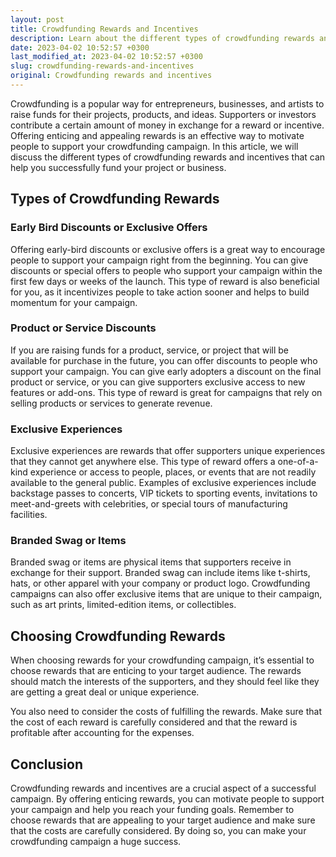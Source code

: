 ```yaml
---
layout: post
title: Crowdfunding Rewards and Incentives
description: Learn about the different types of crowdfunding rewards and incentives that can help you successfully fund your project or business.
date: 2023-04-02 10:52:57 +0300
last_modified_at: 2023-04-02 10:52:57 +0300
slug: crowdfunding-rewards-and-incentives
original: Crowdfunding rewards and incentives
---
```


Crowdfunding is a popular way for entrepreneurs, businesses, and artists to raise funds for their projects, products, and ideas. Supporters or investors contribute a certain amount of money in exchange for a reward or incentive. Offering enticing and appealing rewards is an effective way to motivate people to support your crowdfunding campaign. In this article, we will discuss the different types of crowdfunding rewards and incentives that can help you successfully fund your project or business.

## Types of Crowdfunding Rewards

### Early Bird Discounts or Exclusive Offers

Offering early-bird discounts or exclusive offers is a great way to encourage people to support your campaign right from the beginning. You can give discounts or special offers to people who support your campaign within the first few days or weeks of the launch. This type of reward is also beneficial for you, as it incentivizes people to take action sooner and helps to build momentum for your campaign.

### Product or Service Discounts

If you are raising funds for a product, service, or project that will be available for purchase in the future, you can offer discounts to people who support your campaign. You can give early adopters a discount on the final product or service, or you can give supporters exclusive access to new features or add-ons. This type of reward is great for campaigns that rely on selling products or services to generate revenue.

### Exclusive Experiences

Exclusive experiences are rewards that offer supporters unique experiences that they cannot get anywhere else. This type of reward offers a one-of-a-kind experience or access to people, places, or events that are not readily available to the general public. Examples of exclusive experiences include backstage passes to concerts, VIP tickets to sporting events, invitations to meet-and-greets with celebrities, or special tours of manufacturing facilities.

### Branded Swag or Items

Branded swag or items are physical items that supporters receive in exchange for their support. Branded swag can include items like t-shirts, hats, or other apparel with your company or product logo. Crowdfunding campaigns can also offer exclusive items that are unique to their campaign, such as art prints, limited-edition items, or collectibles.

## Choosing Crowdfunding Rewards

When choosing rewards for your crowdfunding campaign, it’s essential to choose rewards that are enticing to your target audience. The rewards should match the interests of the supporters, and they should feel like they are getting a great deal or unique experience.

You also need to consider the costs of fulfilling the rewards. Make sure that the cost of each reward is carefully considered and that the reward is profitable after accounting for the expenses.

## Conclusion

Crowdfunding rewards and incentives are a crucial aspect of a successful campaign. By offering enticing rewards, you can motivate people to support your campaign and help you reach your funding goals. Remember to choose rewards that are appealing to your target audience and make sure that the costs are carefully considered. By doing so, you can make your crowdfunding campaign a huge success.